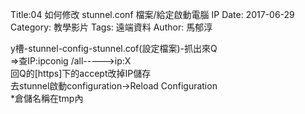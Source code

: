 Title:04 如何修改 stunnel.conf 檔案/給定啟動電腦 IP
Date: 2017-06-29
Category: 教學影片
Tags: 遠端資料
Author: 馬郁淳


y槽-stunnel-config-stunnel.cof(設定檔案)-抓出來Q
<br/>
=>查IP:ipconig /all----->ip:X
<br/>
回Q的[https]下的accept改掉IP儲存
<br/>
去stunnel啟動configuration->Reload Configuration
<br/>
*倉儲名稱在tmp內
<br/> 
